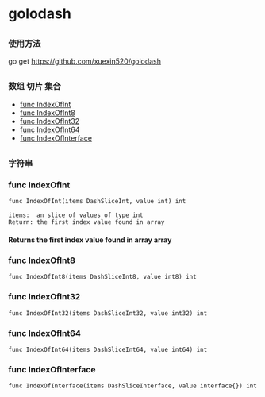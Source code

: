 # golodash

##
###  使用方法
go get https://github.com/xuexin520/golodash

##
### 数组 切片 集合
* [func  IndexOfInt](#funcIndexOfInt)
* [func  IndexOfInt8](#funcIndexOfInt8)
* [func  IndexOfInt32](#funcIndexOfInt32)
* [func  IndexOfInt64](#funcIndexOfInt64)
* [func  IndexOfInterface](#funcIndexOfInterface)

##
### 字符串


###  <a name='funcIndexOfInt'></a>func  IndexOfInt
```
func IndexOfInt(items DashSliceInt, value int) int

items:  an slice of values of type int
Return: the first index value found in array
```
#### Returns the first index value found in array array

###  <a name='funcIndexOfInt8'></a>func  IndexOfInt8
```
func IndexOfInt8(items DashSliceInt8, value int8) int
```

###  <a name='funcIndexOfInt32'></a>func  IndexOfInt32
```
func IndexOfInt32(items DashSliceInt32, value int32) int
```

###  <a name='funcIndexOfInt64'></a>func  IndexOfInt64
```
func IndexOfInt64(items DashSliceInt64, value int64) int
```

###  <a name='funcIndexOfInterface'></a>func  IndexOfInterface
```
func IndexOfInterface(items DashSliceInterface, value interface{}) int
```
